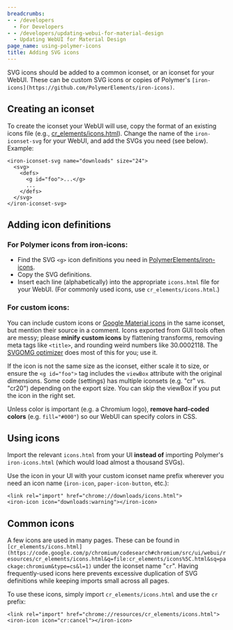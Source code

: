 ```yaml
---
breadcrumbs:
- - /developers
  - For Developers
- - /developers/updating-webui-for-material-design
  - Updating WebUI for Material Design
page_name: using-polymer-icons
title: Adding SVG icons
---
```


SVG icons should be added to a common iconset, or an iconset for your WebUI.
These can be custom SVG icons or copies of Polymer's
`[iron-icons](https://github.com/PolymerElements/iron-icons)`.

## Creating an iconset

To create the iconset your WebUI will use, copy the format of an existing icons
file (e.g.,
[cr_elements/icons.html](https://source.chromium.org/chromium/chromium/src/+/HEAD:ui/webui/resources/cr_elements/icons.html)).
Change the name of the `iron-iconset-svg` for your WebUI, and add the SVGs you
need (see below). Example:

```none
<iron-iconset-svg name="downloads" size="24">
  <svg>
    <defs>
      <g id="foo">...</g>
      ...
    </defs>
  </svg>
</iron-iconset-svg>
```

## Adding icon definitions

### For Polymer icons from iron-icons:

*   Find the SVG `<g>` icon definitions you need in
            [PolymerElements/iron-icons](https://github.com/PolymerElements/iron-icons).
*   Copy the SVG definitions.
*   Insert each line (alphabetically) into the appropriate `icons.html`
            file for your WebUI. (For commonly used icons, use
            `cr_elements/icons.html`.)

### For custom icons:

You can include custom icons or [Google Material
icons](https://design.google.com/icons/) in the same iconset, but mention their
source in a comment. Icons exported from GUI tools often are messy; please
**minify custom icons** by flattening transforms, removing meta tags like
`<title>`, and rounding weird numbers like 30.0002118. The [SVGOMG
optimizer](https://jakearchibald.github.io/svgomg/) does most of this for you;
use it.

If the icon is not the same size as the iconset, either scale it to size, or
ensure the `<g id="foo">` tag includes the `viewBox` attribute with the original
dimensions. Some code (settings) has multiple iconsets (e.g. "cr" vs. "cr20")
depending on the export size. You can skip the viewBox if you put the icon in
the right set.

Unless color is important (e.g. a Chromium logo), **remove hard-coded colors**
(e.g. `fill="#000"`) so our WebUI can specify colors in CSS.

## Using icons

Import the relevant `icons.html` from your UI **instead of** importing Polymer's
`iron-icons.html` (which would load almost a thousand SVGs).

Use the icon in your UI with your custom iconset name prefix wherever you need
an icon name (`iron-icon`, `paper-icon-button`, etc.):

```none
<link rel="import" href="chrome://downloads/icons.html">
<iron-icon icon="downloads:warning"></iron-icon>
```

## Common icons

A few icons are used in many pages. These can be found in
`[cr_elements/icons.html](https://code.google.com/p/chromium/codesearch#chromium/src/ui/webui/resources/cr_elements/icons.html&q=file:cr_elements/icons%5C.html&sq=package:chromium&type=cs&l=1)`
under the iconset name "`cr`". Having frequently-used icons here prevents
excessive duplication of SVG definitions while keeping imports small across all
pages.

To use these icons, simply import `cr_elements/icons.html` and use the `cr`
prefix:

```none
<link rel="import" href="chrome://resources/cr_elements/icons.html">
<iron-icon icon="cr:cancel"></iron-icon>
```

